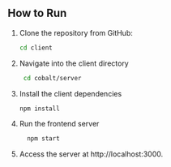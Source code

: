 ## How to Run 

1. Clone the repository from GitHub:
   ```bash
   cd client

2. Navigate into the client directory
   ```bash
    cd cobalt/server
3. Install the client dependencies
   ```bash
   npm install
4. Run the frontend server
   ```bash
     npm start

5.  Access the server at http://localhost:3000. 


